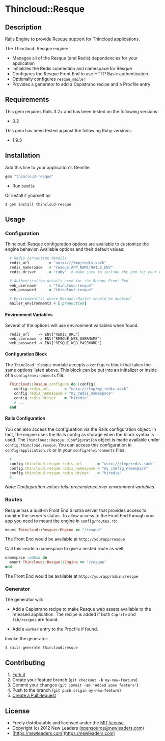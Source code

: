 # Thincloud::Resque

## Description

Rails Engine to provide Resque support for Thincloud applications.

The Thincloud::Resque engine:

* Manages all of the Resque (and Redis) dependencies for your application
* Initializes the Redis connection and namespace for Resque
* Configures the Resque Front End to use HTTP Basic authentication
* Optionally configures `resque_mailer`
* Provides a generator to add a Capistrano recipe and a Procfile entry

## Requirements

This gem requires Rails 3.2+ and has been tested on the following versions:

* 3.2

This gem has been tested against the following Ruby versions:

* 1.9.3


## Installation

Add this line to your application's Gemfile:

``` ruby
gem "thincloud-resque"
```

* Run `bundle`

Or install it yourself as:

```
$ gem install thincloud-resque
```

## Usage

### Configuration

Thincloud::Resque configuration options are available to customize the engine behavior. Available options and their default values:

```ruby
  # Redis connection details
  redis_url         = "unix:///tmp/redis.sock"
  redis_namespace   = "resque:APP_NAME:RAILS_ENV"
  redis_driver      = "ruby"  # make sure to include the gem for your driver

  # Authenticaiton details used for the Resque Front End
  web_username      = "thincloud-resque"
  web_password      = "thincloud-resque"

  # Environment(s) where Resque::Mailer should be enabled
  mailer_environments = [:production]
```
#### Environment Variables

Several of the options will use environment variables when found.

```
  redis_url    -> ENV["REDIS_URL"]
  web_username -> ENV["RESQUE_WEB_USERNAME"]
  web_password -> ENV["RESQUE_WEB_PASSWORD"]
```

#### Configuration Block

The `Thincloud::Resque` module accepts a `configure` block that takes the same options listed above. This block can be put into an initializer or inside of a `config/environments` file.

```ruby
  Thincloud::Resque.configure do |config|
    config.redis_url       = "unix:///tmp/my_redis.sock"
    config.redis_namespace = "my_redis_namespace"
    config.redis_driver    = "hiredis"
    # ...
  end
```

#### Rails Configuration

You can also access the configuration via the Rails configuration object. In fact, the engine uses the Rails config as storage when the block syntax is used. The `Thincloud::Resque::Configuration` object is made available under `config.thincloud.resque`. You can access this configuration in `config/application.rb` or in your `config/environments` files.

```ruby
  # ...
  config.thincloud.resque.redis_url       = "unix:///tmp/redis.sock"
  config.thincloud.resque.redis_namespace = "my_config_namespace"
  config.thincloud.resque.redis_driver    = "hiredis"
  #...
```

_Note: Configuration values take precendence over environment variables._

### Routes

Resque has a built-in Front End Sinatra server that provides access to monitor the server's status. To allow access to the Front End through your app you need to mount the engine in `config/routes.rb`:

```ruby
mount Thincloud::Resque::Engine => "/resque"
```

The Front End would be available at `http://yourapp/resque`

Call this inside a namespace to give a nested route as well:

```ruby
namespace :admin do
  mount Thincloud::Resque::Engine => "/resque"
end
```

The Front End would be available at `http://yourapp/admin/resque`

### Generator

The generator will:

* Add a Capistrano recipe to make Resque web assets available to the released application. The recipe is added if both `Capfile` and `lib/recipes` are found.

* Add a `worker` entry to the Procfile if found.


Invoke the generator:

```
$ rails generate thincloud:resque
```

## Contributing

1. [Fork it](https://github.com/newleaders/thincloud-resque/fork_select)
2. Create your feature branch (`git checkout -b my-new-feature`)
3. Commit your changes (`git commit -am 'Added some feature'`)
4. Push to the branch (`git push origin my-new-feature`)
5. [Create a Pull Request](https://github.com/newleaders/thincloud-resque/pull/new)


## License

* Freely distributable and licensed under the [MIT license](http://newleaders.mit-license.org/2012/license.html).
* Copyright (c) 2012 New Leaders ([opensource@newleaders.com](opensource@newleaders.com))
* [https://newleaders.com](https://newleaders.com)

